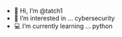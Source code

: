 - 👋 Hi, I’m @tatch1
- 👾 I’m interested in ... cybersecurity
- 💻 I’m currently learning ... python
<!---
tatch1/tatch1 is a ✨ special ✨ repository because its `README.md` (this file) appears on your GitHub profile.
You can click the Preview link to take a look at your changes.
--->
